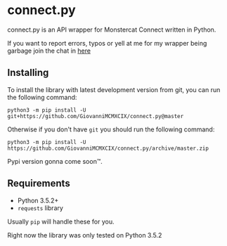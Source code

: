 # connect.py
connect.py is an API wrapper for Monstercat Connect written in Python.

If you want to report errors, typos or yell at me for my wrapper being garbage join the chat in [here](https://discord.gg/u5F8y9W)

## Installing

To install the library with latest development version from git, you can run the following command:

```
python3 -m pip install -U git+https://github.com/GiovanniMCMXCIX/connect.py@master
```

Otherwise if you don't have `git` you should run the following command:

```
python3 -m pip install -U https://github.com/GiovanniMCMXCIX/connect.py/archive/master.zip
```

Pypi version gonna come soon™.


## Requirements

- Python 3.5.2+
- `requests` library

Usually `pip` will handle these for you.

Right now the library was only tested on Python 3.5.2